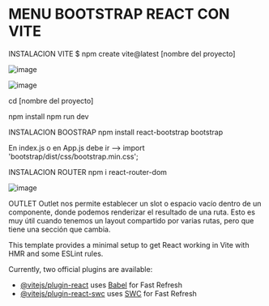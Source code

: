 # MENU BOOTSTRAP REACT CON VITE

INSTALACION VITE
$ npm create vite@latest [nombre del proyecto]

![image](https://github.com/verobaires/react-bootstrapV5-routerV6/assets/34665102/69024398-3561-4b48-a60b-104e64cd837f)

![image](https://github.com/verobaires/react-bootstrapV5-routerV6/assets/34665102/67cba046-603e-4e49-9707-c0ce84e13a5a)


cd [nombre del proyecto]

npm install
npm run dev

INSTALACION BOOSTRAP 
npm install react-bootstrap bootstrap

En index.js o en App.js debe ir -->
import 'bootstrap/dist/css/bootstrap.min.css';

INSTALACION ROUTER 
npm i react-router-dom

![image](https://github.com/verobaires/react-bootstrapV5-routerV6/assets/34665102/e1f38974-a49c-4e72-80ec-bbc785bbcda2)


OUTLET
Outlet nos permite establecer un slot o espacio vacío dentro de un componente, donde podemos renderizar el resultado de una ruta. Esto es muy útil cuando tenemos un layout compartido por varias rutas, pero que tiene una sección que cambia.


This template provides a minimal setup to get React working in Vite with HMR and some ESLint rules.

Currently, two official plugins are available:

- [@vitejs/plugin-react](https://github.com/vitejs/vite-plugin-react/blob/main/packages/plugin-react/README.md) uses [Babel](https://babeljs.io/) for Fast Refresh
- [@vitejs/plugin-react-swc](https://github.com/vitejs/vite-plugin-react-swc) uses [SWC](https://swc.rs/) for Fast Refresh
